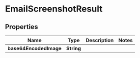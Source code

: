 

# EmailScreenshotResult


## Properties

| Name | Type | Description | Notes |
|------------ | ------------- | ------------- | -------------|
|**base64EncodedImage** | **String** |  |  |



